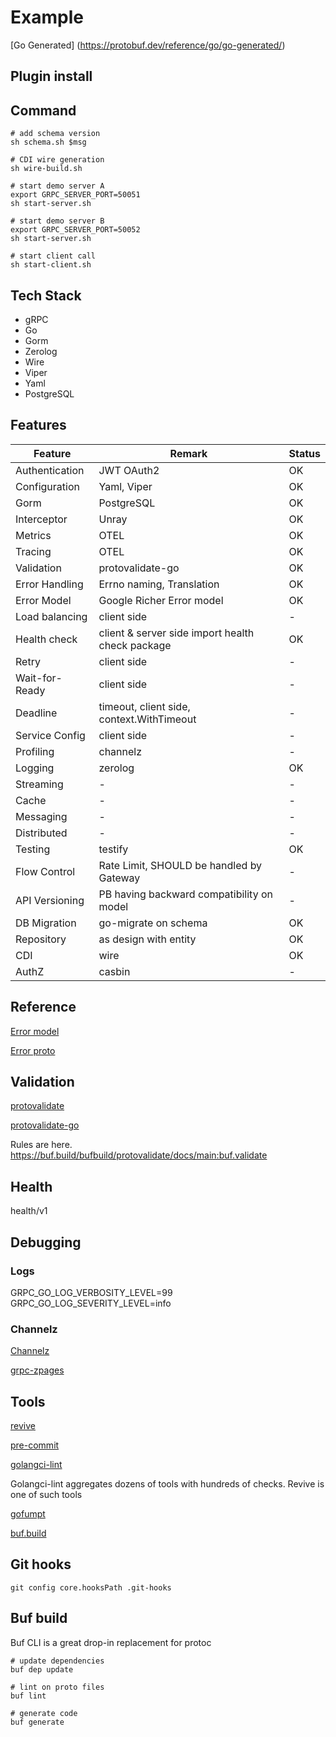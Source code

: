 # Example

[Go Generated] (<https://protobuf.dev/reference/go/go-generated/>)

## Plugin install

## Command

```shell
# add schema version
sh schema.sh $msg
```

```shell
# CDI wire generation
sh wire-build.sh
```

```shell
# start demo server A
export GRPC_SERVER_PORT=50051
sh start-server.sh
```

```shell
# start demo server B
export GRPC_SERVER_PORT=50052
sh start-server.sh
```

```shell
# start client call
sh start-client.sh
```

## Tech Stack

- gRPC
- Go
- Gorm
- Zerolog
- Wire
- Viper
- Yaml
- PostgreSQL

## Features

|Feature | Remark | Status |
|--------|--------|--------|
|Authentication| JWT OAuth2 | OK |
|Configuration | Yaml, Viper | OK |
|Gorm|PostgreSQL|OK|
|Interceptor| Unray | OK |
|Metrics| OTEL | OK |
|Tracing| OTEL | OK |
|Validation| protovalidate-go | OK |
|Error Handling| Errno naming, Translation| OK |
|Error Model| Google Richer Error model| OK |
|Load balancing|client side| - |
|Health check| client & server side import health check package |OK|
|Retry|client side |-|
|Wait-for-Ready|client side | - |
|Deadline|timeout, client side, context.WithTimeout|-|
|Service Config| client side |-|
|Profiling|channelz|-|
|Logging|zerolog| OK |
|Streaming|-|-|
|Cache|-|-|
|Messaging|-|-|
|Distributed|-|-|
|Testing|testify|OK|
|Flow Control| Rate Limit, SHOULD be handled by Gateway |-|
|API Versioning| PB having backward compatibility on model |-|
|DB Migration|go-migrate on schema| OK |
|Repository| as design with entity |OK|
|CDI| wire | OK |
|AuthZ| casbin | -|

## Reference

[Error model](https://google.aip.dev/193#error_model)

[Error proto](https://github.com/googleapis/googleapis/blob/master/google/rpc/error_details.proto)

## Validation

[protovalidate](https://github.com/bufbuild/protovalidate/)

[protovalidate-go](https://github.com/bufbuild/protovalidate-go)

Rules are here. <https://buf.build/bufbuild/protovalidate/docs/main:buf.validate>

## Health

health/v1

## Debugging

### Logs

GRPC_GO_LOG_VERBOSITY_LEVEL=99
GRPC_GO_LOG_SEVERITY_LEVEL=info

### Channelz

[Channelz](https://grpc.io/blog/a-short-introduction-to-channelz)

[grpc-zpages](https://github.com/grpc/grpc-experiments/tree/master/gdebug)

## Tools

[revive](https://revive.run/docs)

[pre-commit](https://pre-commit.com/hooks.html)

[golangci-lint](https://golangci-lint.run/)

Golangci-lint aggregates dozens of tools with hundreds of checks. Revive is one of such tools

[gofumpt](https://github.com/mvdan/gofumpt)

[buf.build](https://buf.build/docs/)

## Git hooks

```shell
git config core.hooksPath .git-hooks 
```

## Buf build

Buf CLI is a great drop-in replacement for protoc

```shell
# update dependencies
buf dep update

# lint on proto files
buf lint

# generate code
buf generate
```
